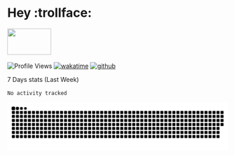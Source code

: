 # Hey :trollface:
<a href="#">
    <img src="https://media1.giphy.com/media/L0C3eo0XgklO7iqXRC/source.gif" width="100" height="60"/>
</a>

![Profile Views](https://visitor-badge.glitch.me/badge?page_id=saedyousef.saedyousef&left_color=grey&right_color=blue&left_text=👀+Profile+Views)
[![wakatime](https://wakatime.com/badge/user/03bf07e2-4c78-4826-8603-8922f0241061.svg)](https://wakatime.com/@03bf07e2-4c78-4826-8603-8922f0241061)
[![github](https://img.shields.io/github/followers/saedyousef?logo=github&style=plastic)](https://github.com/saedyousef?tab=followers)

<!-- <img src="https://github-readme-stats.vercel.app/api?username=saedyousef&show_icons=true&count_private=true" width="100%" /> -->

7 Days stats (Last Week)
<!--START_SECTION:waka-->

```text
No activity tracked
```

<!--END_SECTION:waka-->
    
![github contribution grid snake animation](https://raw.githubusercontent.com/saedyousef/saedyousef/output/github-contribution-grid-snake.svg)

